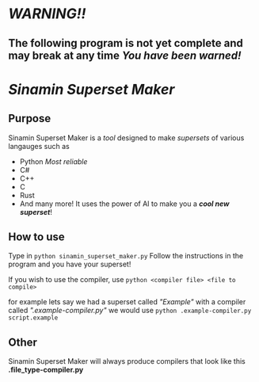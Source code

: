 # ***WARNING!!***
**The following program is not yet complete**
**and may break at any time**
***You have been warned!***
---

# ***Sinamin Superset Maker***
## **Purpose**
Sinamin Superset Maker is a *tool* designed to make *supersets* of various langauges such as
- Python *Most reliable*
- C#
- C++
- C
- Rust
- And many more!
It uses the power of AI to make you a ***cool new superset***!

## **How to use**
Type in ```python sinamin_superset_maker.py```
Follow the instructions in the program and you have your superset!

If you wish to use the compiler, use 
```python <compiler file> <file to compile>```

for example lets say we had a superset called *"Example"* with a compiler called *".example-compiler.py"* we would use
```python .example-compiler.py script.example```

## **Other**
Sinamin Superset Maker will always produce compilers that look like this **.file_type-compiler.py**
